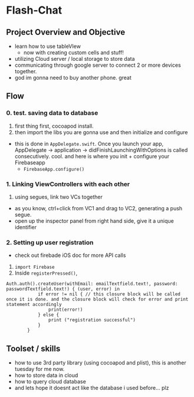
# Flash-Chat

## Project Overview and Objective
- learn how to use tableVIew
    - now with creating custom cells and stuff!
- utilizing Cloud server / local storage to store data
- communicating through google server to connect 2 or more devices together. 
- god im gonna need to buy another phone. great

## Flow
### 0. test. saving data to database 
1. first thing first, cocoapod install.
2. then import the libs you are gonna use and then initialize and configure 
- this is done in `AppDelegate.swift`. Once you launch your app, AppDelegate -> application -> didFinishLaunchingWithOptions is called consecutively. cool. and here is where you init + configure your Firebaseapp
  - `FirebaseApp.configure()`
### 1. Linking ViewControllers with each other
1. using segues, link two VCs together
- as you know, ctrl+click from VC1 and drag to VC2, generating a push segue.
- open up the inspector panel from right hand side, give it a unique identifier 
### 2. Setting up user registration 
- check out firebade iOS doc for more API calls 
1. `import Firebase`
2. Inside `registerPressed()`, 
```
Auth.auth().createUser(withEmail: emailTextfield.text!, password: passwordTextfield.text!) { (user, error) in
            if error != nil { // this closure block will be called once it is done. and the closure block will check for error and print statement accordingly
                print(error!)
            } else {
                print ("registration successful")
            }
        }
```


## Toolset / skills 
- how to use 3rd party library (using cocoapod and plist), this is another tuesday for me now.
- how to store data in cloud
- how to query cloud database 
- and lets hope it doesnt act like the database i used before... plz
